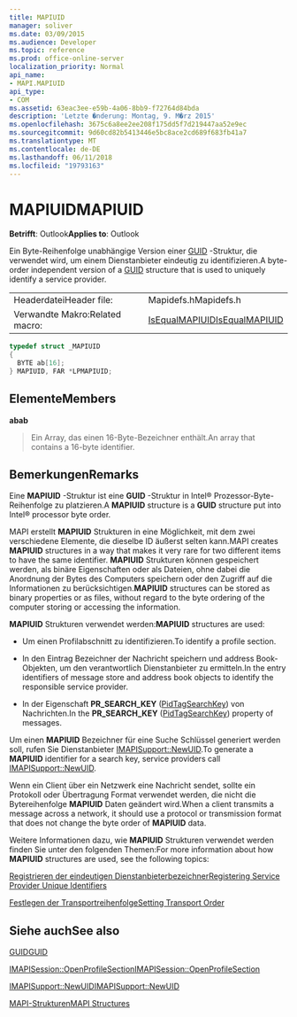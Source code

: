 ```yaml
---
title: MAPIUID
manager: soliver
ms.date: 03/09/2015
ms.audience: Developer
ms.topic: reference
ms.prod: office-online-server
localization_priority: Normal
api_name:
- MAPI.MAPIUID
api_type:
- COM
ms.assetid: 63eac3ee-e59b-4a06-8bb9-f72764d84bda
description: 'Letzte �nderung: Montag, 9. M�rz 2015'
ms.openlocfilehash: 3675c6a8ee2ee208f175dd5f7d219447aa52e9ec
ms.sourcegitcommit: 9d60cd82b5413446e5bc8ace2cd689f683fb41a7
ms.translationtype: MT
ms.contentlocale: de-DE
ms.lasthandoff: 06/11/2018
ms.locfileid: "19793163"
---
```

# <a name="mapiuid"></a><span data-ttu-id="a3c38-103">MAPIUID</span><span class="sxs-lookup"><span data-stu-id="a3c38-103">MAPIUID</span></span>

  
  
<span data-ttu-id="a3c38-104">**Betrifft**: Outlook</span><span class="sxs-lookup"><span data-stu-id="a3c38-104">**Applies to**: Outlook</span></span> 
  
<span data-ttu-id="a3c38-105">Ein Byte-Reihenfolge unabhängige Version einer [GUID](guid.md) -Struktur, die verwendet wird, um einem Dienstanbieter eindeutig zu identifizieren.</span><span class="sxs-lookup"><span data-stu-id="a3c38-105">A byte-order independent version of a [GUID](guid.md) structure that is used to uniquely identify a service provider.</span></span> 
  
|||
|:-----|:-----|
|<span data-ttu-id="a3c38-106">Headerdatei</span><span class="sxs-lookup"><span data-stu-id="a3c38-106">Header file:</span></span>  <br/> |<span data-ttu-id="a3c38-107">Mapidefs.h</span><span class="sxs-lookup"><span data-stu-id="a3c38-107">Mapidefs.h</span></span>  <br/> |
|<span data-ttu-id="a3c38-108">Verwandte Makro:</span><span class="sxs-lookup"><span data-stu-id="a3c38-108">Related macro:</span></span>  <br/> |[<span data-ttu-id="a3c38-109">IsEqualMAPIUID</span><span class="sxs-lookup"><span data-stu-id="a3c38-109">IsEqualMAPIUID</span></span>](isequalmapiuid.md) <br/> |
   
```cpp
typedef struct _MAPIUID
{
  BYTE ab[16];
} MAPIUID, FAR *LPMAPIUID;

```

## <a name="members"></a><span data-ttu-id="a3c38-110">Elemente</span><span class="sxs-lookup"><span data-stu-id="a3c38-110">Members</span></span>

 <span data-ttu-id="a3c38-111">**ab**</span><span class="sxs-lookup"><span data-stu-id="a3c38-111">**ab**</span></span>
  
> <span data-ttu-id="a3c38-112">Ein Array, das einen 16-Byte-Bezeichner enthält.</span><span class="sxs-lookup"><span data-stu-id="a3c38-112">An array that contains a 16-byte identifier.</span></span>
    
## <a name="remarks"></a><span data-ttu-id="a3c38-113">Bemerkungen</span><span class="sxs-lookup"><span data-stu-id="a3c38-113">Remarks</span></span>

<span data-ttu-id="a3c38-114">Eine **MAPIUID** -Struktur ist eine **GUID** -Struktur in Intel® Prozessor-Byte-Reihenfolge zu platzieren.</span><span class="sxs-lookup"><span data-stu-id="a3c38-114">A **MAPIUID** structure is a **GUID** structure put into Intel® processor byte order.</span></span> 
  
<span data-ttu-id="a3c38-115">MAPI erstellt **MAPIUID** Strukturen in eine Möglichkeit, mit dem zwei verschiedene Elemente, die dieselbe ID äußerst selten kann.</span><span class="sxs-lookup"><span data-stu-id="a3c38-115">MAPI creates **MAPIUID** structures in a way that makes it very rare for two different items to have the same identifier.</span></span> <span data-ttu-id="a3c38-116">**MAPIUID** Strukturen können gespeichert werden, als binäre Eigenschaften oder als Dateien, ohne dabei die Anordnung der Bytes des Computers speichern oder den Zugriff auf die Informationen zu berücksichtigen.</span><span class="sxs-lookup"><span data-stu-id="a3c38-116">**MAPIUID** structures can be stored as binary properties or as files, without regard to the byte ordering of the computer storing or accessing the information.</span></span> 
  
 <span data-ttu-id="a3c38-117">**MAPIUID** Strukturen verwendet werden:</span><span class="sxs-lookup"><span data-stu-id="a3c38-117">**MAPIUID** structures are used:</span></span> 
  
- <span data-ttu-id="a3c38-118">Um einen Profilabschnitt zu identifizieren.</span><span class="sxs-lookup"><span data-stu-id="a3c38-118">To identify a profile section.</span></span>
    
- <span data-ttu-id="a3c38-119">In den Eintrag Bezeichner der Nachricht speichern und address Book-Objekten, um den verantwortlich Dienstanbieter zu ermitteln.</span><span class="sxs-lookup"><span data-stu-id="a3c38-119">In the entry identifiers of message store and address book objects to identify the responsible service provider.</span></span>
    
- <span data-ttu-id="a3c38-120">In der Eigenschaft **PR_SEARCH_KEY** ([PidTagSearchKey](pidtagsearchkey-canonical-property.md)) von Nachrichten.</span><span class="sxs-lookup"><span data-stu-id="a3c38-120">In the **PR_SEARCH_KEY** ([PidTagSearchKey](pidtagsearchkey-canonical-property.md)) property of messages.</span></span>
    
<span data-ttu-id="a3c38-121">Um einen **MAPIUID** Bezeichner für eine Suche Schlüssel generiert werden soll, rufen Sie Dienstanbieter [IMAPISupport::NewUID](imapisupport-newuid.md).</span><span class="sxs-lookup"><span data-stu-id="a3c38-121">To generate a **MAPIUID** identifier for a search key, service providers call [IMAPISupport::NewUID](imapisupport-newuid.md).</span></span>
  
<span data-ttu-id="a3c38-122">Wenn ein Client über ein Netzwerk eine Nachricht sendet, sollte ein Protokoll oder Übertragung Format verwendet werden, die nicht die Bytereihenfolge **MAPIUID** Daten geändert wird.</span><span class="sxs-lookup"><span data-stu-id="a3c38-122">When a client transmits a message across a network, it should use a protocol or transmission format that does not change the byte order of **MAPIUID** data.</span></span> 
  
<span data-ttu-id="a3c38-123">Weitere Informationen dazu, wie **MAPIUID** Strukturen verwendet werden finden Sie unter den folgenden Themen:</span><span class="sxs-lookup"><span data-stu-id="a3c38-123">For more information about how **MAPIUID** structures are used, see the following topics:</span></span> 
  
[<span data-ttu-id="a3c38-124">Registrieren der eindeutigen Dienstanbieterbezeichner</span><span class="sxs-lookup"><span data-stu-id="a3c38-124">Registering Service Provider Unique Identifiers</span></span>](registering-service-provider-unique-identifiers.md)
  
[<span data-ttu-id="a3c38-125">Festlegen der Transportreihenfolge</span><span class="sxs-lookup"><span data-stu-id="a3c38-125">Setting Transport Order</span></span>](setting-transport-order.md)
  
## <a name="see-also"></a><span data-ttu-id="a3c38-126">Siehe auch</span><span class="sxs-lookup"><span data-stu-id="a3c38-126">See also</span></span>



[<span data-ttu-id="a3c38-127">GUID</span><span class="sxs-lookup"><span data-stu-id="a3c38-127">GUID</span></span>](guid.md)
  
[<span data-ttu-id="a3c38-128">IMAPISession::OpenProfileSection</span><span class="sxs-lookup"><span data-stu-id="a3c38-128">IMAPISession::OpenProfileSection</span></span>](imapisession-openprofilesection.md)
  
[<span data-ttu-id="a3c38-129">IMAPISupport::NewUID</span><span class="sxs-lookup"><span data-stu-id="a3c38-129">IMAPISupport::NewUID</span></span>](imapisupport-newuid.md)


[<span data-ttu-id="a3c38-130">MAPI-Strukturen</span><span class="sxs-lookup"><span data-stu-id="a3c38-130">MAPI Structures</span></span>](mapi-structures.md)

